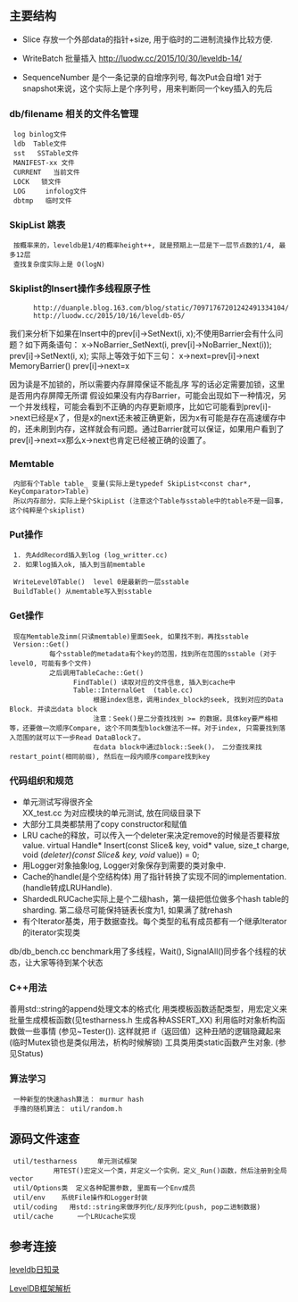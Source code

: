 ## 主要结构

- Slice   存放一个外部data的指针+size,  用于临时的二进制流操作比较方便. 

- WriteBatch  批量插入
     http://luodw.cc/2015/10/30/leveldb-14/

- SequenceNumber  是个一条记录的自增序列号, 每次Put会自增1
     对于snapshot来说，这个实际上是个序列号，用来判断同一个key插入的先后

### db/filename 相关的文件名管理

     log binlog文件
     ldb  Table文件
     sst   SSTable文件
     MANIFEST-xx 文件
     CURRENT   当前文件
     LOCK   锁文件
     LOG     infolog文件
     dbtmp   临时文件


### SkipList 跳表
     按概率来的，leveldb是1/4的概率height++, 就是预期上一层是下一层节点数的1/4, 最多12层
     查找复杂度实际上是 O(logN)


### Skiplist的Insert操作多线程原子性
          http://duanple.blog.163.com/blog/static/70971767201242491334104/
          http://luodw.cc/2015/10/16/leveldb-05/
我们来分析下如果在Insert中的prev[i]->SetNext(i, x);不使用Barrier会有什么问题？如下两条语句：
x->NoBarrier_SetNext(i, prev[i]->NoBarrier_Next(i));
prev[i]->SetNext(i, x);
实际上等效于如下三句：
x->next=prev[i]->next
MemoryBarrier()
prev[i]->next=x

因为读是不加锁的，所以需要内存屏障保证不能乱序
写的话必定需要加锁，这里是否用内存屏障无所谓
假设如果没有内存Barrier，可能会出现如下一种情况，另一个并发线程，可能会看到不正确的内存更新顺序，比如它可能看到prev[i]->next已经是x了，但是x的next还未被正确更新，因为x有可能是存在高速缓存中的，还未刷到内存，这样就会有问题。通过Barrier就可以保证，如果用户看到了prev[i]->next=x那么x->next也肯定已经被正确的设置了。

### Memtable
     内部有个Table table_ 变量(实际上是typedef SkipList<const char*, KeyComparator>Table)
     所以内存部分，实际上是个SkipList (注意这个Table与sstable中的table不是一回事，这个纯粹是个skiplist)

### Put操作
     1. 先AddRecord插入到log (log_writter.cc)
     2. 如果log插入ok, 插入到当前memtable

     WriteLevel0Table()  level 0是最新的一层sstable
     BuildTable() 从memtable写入到sstable 

### Get操作

     现在Memtable及imm(只读memtable)里面Seek, 如果找不到，再找sstable
     Version::Get()
              每个sstable的metadata有个key的范围，找到所在范围的sstable (对于level0, 可能有多个文件)
              之后调用TableCache::Get()
                    FindTable() 读取对应的文件信息, 插入到cache中
                    Table::InternalGet  (table.cc)
                         根据index信息，调用index_block的seek, 找到对应的Data Block. 并读出data block
                         注意：Seek()是二分查找找到 >= 的数据，具体key要严格相等，还要做一次顺序Compare, 这个不同类型block做法不一样。对于index, 只需要找到落入范围的就可以下一步Read DataBlock了。
                         在data block中通过block::Seek()， 二分查找来找restart_point(相同前缀), 然后在一段内顺序compare找到key


### 代码组织和规范
- 单元测试写得很齐全  
     XX_test.cc  为对应模块的单元测试, 放在同级目录下
- 大部分工具类都禁用了copy constructor和赋值
- LRU cache的释放，可以传入一个deleter来决定remove的时候是否要释放value. 
   virtual Handle* Insert(const Slice& key, void* value, size_t charge,  void (*deleter)(const Slice& key, void* value)) = 0;
- 用Logger对象抽象log,  Logger对象保存到需要的类对象中. 
- Cache的handle(是个空结构体) 用了指针转换了实现不同的implementation. (handle转成LRUHandle). 
- ShardedLRUCache实际上是个二级hash，第一级把低位做多个hash table的sharding. 第二级尽可能保持链表长度为1, 如果满了就rehash
- 有个Iterator基类，用于数据查找。每个类型的私有成员都有一个继承Iterator的iterator实现类

db/db_bench.cc
     benchmark用了多线程，Wait(), SignalAll()同步各个线程的状态，让大家等待到某个状态

### C++用法
   
  善用std::string的append处理文本的格式化
     用类模板函数适配类型，用宏定义来批量生成模板函数(见testharness.h 生成各种ASSERT_XX)
     利用临时对象析构函数做一些事情 (参见~Tester()). 这样就把 if（返回值）这种丑陋的逻辑隐藏起来 (临时Mutex锁也是类似用法，析构时候解锁)
     工具类用类static函数产生对象. (参见Status)

### 算法学习
     一种新型的快速hash算法： murmur hash
     手撸的随机算法： util/random.h

## 源码文件速查
     util/testharness     单元测试框架
               用TEST()宏定义一个类，并定义一个实例，定义_Run()函数，然后注册到全局vector
     util/Options类  定义各种配置参数, 里面有一个Env成员
     util/env    系统File操作和Logger封装
     util/coding   用std::string来做序列化/反序列化(push, pop二进制数据)
     util/cache      一个LRUcache实现

## 参考连接
[leveldb日知录](http://www.cnblogs.com/haippy/archive/2011/12/04/2276064.html)

[LevelDB框架解析](http://duanple.blog.163.com/blog/static/70971767201242491334104/)

